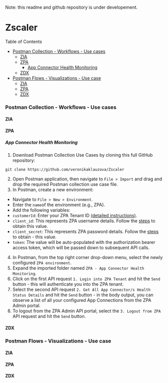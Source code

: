Note: this readme and github repository is under developement.

# Zscaler

Table of Contents
- [Postman Collection - Workflows - Use cases](https://github.com/veronikaklauzova/Zscaler/tree/main?tab=readme-ov-file#postman-collection---workflows---use-cases)
    - [ZIA](https://github.com/veronikaklauzova/Zscaler/tree/main?tab=readme-ov-file#zia)
    - [ZPA](https://github.com/veronikaklauzova/Zscaler/tree/main?tab=readme-ov-file#zpa)
        - [App Connector Health Monitoring](https://github.com/veronikaklauzova/Zscaler/tree/main?tab=readme-ov-file#app-connector-health-monitoring)
    - [ZDX](https://github.com/veronikaklauzova/Zscaler/tree/main?tab=readme-ov-file#zdx)
- [Postman Flows - Visualizations - Use case](https://github.com/veronikaklauzova/Zscaler/tree/main?tab=readme-ov-file#postman-flows---visualizations---use-case)
    - [ZIA](https://github.com/veronikaklauzova/Zscaler/tree/main?tab=readme-ov-file#zia-1)
    - [ZPA](https://github.com/veronikaklauzova/Zscaler/tree/main?tab=readme-ov-file#zpa-1)
    - [ZDX](https://github.com/veronikaklauzova/Zscaler/tree/main?tab=readme-ov-file#zdx-1)

### Postman Collection - Workflows - Use cases

#### ZIA

#### ZPA

##### App Connector Health Monitoring
1. Download Postman Collection Use Cases by cloning this full GitHub repository:
```
git clone https://github.com/veronikaklauzova/Zscaler
```
2. Open Postman application, then navigate to `File > Import` and drag and drop the required Postman collection use case file.
3. In Postman, create a new environment:
- Navigate to `File > New > Environment`.
- Enter the `name`of the environment (e.g., ZPA).
- Add the following variables:
- `customerId`: Enter your ZPA Tenant ID [(detailed instructions)](https://help.zscaler.com/zpa/configuring-company-profile).
- `client_id`: This represents ZPA username details. Follow the [steps](https://help.zscaler.com/zpa/about-api-keys) to obtain this value.
- `client_secret`: This represents ZPA password details. Follow the [steps](https://help.zscaler.com/zpa/about-api-keys) to obtain - this value.
- `token`: The value will be auto-populated with the authorization bearer access token, which will be passed down to subsequent API calls.
4. In Postman, from the top right corner drop-down menu, select the newly configured `ZPA environment`.
5. Expand the imported folder named `ZPA - App Connector Health Monitoring`.
6. Click on the first API request `1. Login into ZPA Tenant` and hit the `Send` button - this will authenticate you into the ZPA tenant.
7. Select the second API request `2. Get All App Connector/s Health Status Details` and hit the `Send` button - in the body output, you can observe a list of all your configured App Connections from the ZPA Admin portal.
8. To logout from the ZPA Admin API portal, select the `3. Logout from ZPA` API request and hit the `Send` button.


#### ZDX

### Postman Flows - Visualizations - Use case

#### ZIA

#### ZPA

#### ZDX
